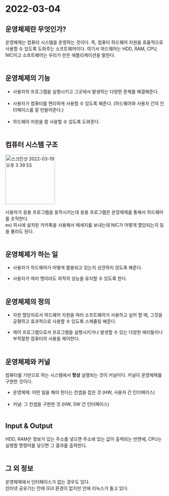 # 2022-03-04

## 운영체제란 무엇인가?

운영체제는 컴퓨터 시스템을 운영하는 것이다. 즉, 컴퓨터 하드웨어 자원을 효율적으로 사용할 수 있도록 도와주는 소프트웨어이다.
여기서 하드웨어는 HDD, RAM, CPU, NIC이고 소프트웨어는 우리가 만든 에플리케이션을 말한다.<br/><br/>

## 운영체제의 기능

- 사용자의 프로그램을 실행시키고 그곳에서 발생하는 다양한 문제를 해결해준다.<br/><br/>
- 사용자가 컴퓨터를 편리하게 사용할 수 있도록 해준다. (하드웨어와 사용자 간의 인터페이스를 잘 만들어준다.)<br/><br/>
- 하드웨어 자원을 잘 사용할 수 있도록 도와준다.<br/><br/>

## 컴퓨터 시스템 구조

<img width="155" alt="스크린샷 2022-03-19 오후 3 39 53" src="https://user-images.githubusercontent.com/67616146/159110553-52f167a6-ff2f-4b6e-81c6-e17c6eb4c70b.png">

사용자가 응용 프로그램을 동작시키는데 응용 프로그램은 운영체제를 통해서 하드웨어를 조작한다.<br/>
ex) 피시에 설치된 카카톡을 사용해서 메세지를 보내는데 NIC가 어떻게 할당되는지 등을 몰라도 된다.<br/><br/>

## 운영체제가 하는 일

- 사용자가 하드웨어가 어떻게 활용되고 있는지 상관하지 않도록 해준다.

- 사용자가 여러 명이라도 최적의 성능을 유지할 수 있도록 한다.<br/><br/>

## 운영체제의 정의

- 자원 할당자로서 하드웨어 자원을 여러 소프트웨어가 사용하고 싶어 할 때, 그것을 공평하고 효과적으로 사용할 수 있도록 스케쥴링 해준다.

- 제어 프로그램으로서 프로그램을 실행시키거나 발생할 수 있는 다양한 에러들이나 부적절한 컴퓨터의 사용을 제어한다.<br/><br/>

## 운영체제와 커널

컴퓨터를 기반으로 하는 시스템에서 **항상** 실행되는 것이 커널이다. 커널이 운영체제를 구현한 것이다.<br/>

- 운영체제: 어떤 일을 해야 한다는 컨셉을 잡은 것 (HW, 사용자 간 인터페이스)<br/><br/>
- 커널: 그 컨셉을 구현한 것 (HW, SW 간 인터페이스)<br/><br/>

## Input & Output

HDD, RAM은 정보가 있는 주소를 넣으면 주소에 있는 값이 출력되는 반면에, CPU는 실행할 명령어를 넣으면 그 결과를 출력힌디.<br/><br/>

## 그 외 정보

운영체제에서 인터페이스가 없는 경우도 있다.<br/>
인터넷 공유기는 안에 GUI 환경이 없지만 안에 리눅스가 돌고 있다.
